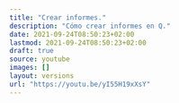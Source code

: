 ```yaml
---
title: "Crear informes."
description: "Cómo crear informes en Q."
date: 2021-09-24T08:50:23+02:00
lastmod: 2021-09-24T08:50:23+02:00
draft: true
source: youtube
images: []
layout: versions
url: "https://youtu.be/yI55H19xXsY"
---
```

